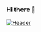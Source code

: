 ### Hi there 👋

<!--
**fatmaadam-lab/fatmaadam-lab** is a ✨ _special_ ✨ repository because its `README.md` (this file) appears on your GitHub profile.

Here are some ideas to get you started:

- 🔭 I’m currently working on ...
- 🌱 I’m currently learning ...
- 👯 I’m looking to collaborate on ...
- 🤔 I’m looking for help with ...
- 💬 Ask me about ...
- 📫 How to reach me: ...
- 😄 Pronouns: ...
- ⚡ Fun fact: ...
-->




[![Header](https://raw.githubusercontent.com/fatmaadam-lab/fatmaadam-lab/readme_header.png "Header")](https://some-url.dev/)
